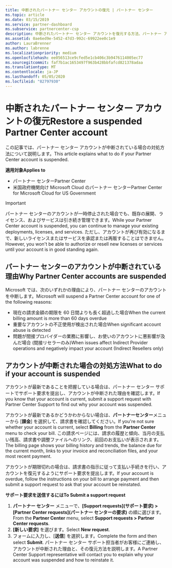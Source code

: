 ```yaml
---
title: 中断されたパートナー センター アカウントの復元 | パートナー センター
ms.topic: article
ms.date: 03/15/2019
ms.service: partner-dashboard
ms.subservice: partnercenter-csp
description: 中断されたパートナー センター アカウントを復元する方法、パートナー アカウントが中断される理由、および中断されたアカウントを使用する方法について説明します。
ms.assetid: 0ae6ed9e-5452-47d3-992c-69922ee0c1e9
author: LauraBrenner
ms.author: labrenne
ms.localizationpriority: medium
ms.openlocfilehash: ee056513ce9cfed5e1cb406c3b9476114005ec77
ms.sourcegitcommit: faf7b1ac1653497f963b428bbfafcd821378adaa
ms.translationtype: MT
ms.contentlocale: ja-JP
ms.lasthandoff: 05/05/2020
ms.locfileid: "82797930"
---
```

# <a name="restore-a-suspended-partner-center-account"></a><span data-ttu-id="443cc-103">中断されたパートナー センター アカウントの復元</span><span class="sxs-lookup"><span data-stu-id="443cc-103">Restore a suspended Partner Center account</span></span>

<span data-ttu-id="443cc-104">この記事では、パートナー センター アカウントが中断されている場合の対処方法について説明します。</span><span class="sxs-lookup"><span data-stu-id="443cc-104">This article explains what to do if your Partner Center account is suspended.</span></span>

<span data-ttu-id="443cc-105">**適用対象**</span><span class="sxs-lookup"><span data-stu-id="443cc-105">**Applies to**</span></span>

-  <span data-ttu-id="443cc-106">パートナー センター</span><span class="sxs-lookup"><span data-stu-id="443cc-106">Partner Center</span></span>
-  <span data-ttu-id="443cc-107">米国政府機関向け Microsoft Cloud のパートナー センター</span><span class="sxs-lookup"><span data-stu-id="443cc-107">Partner Center for Microsoft Cloud for US Government</span></span>


> [!IMPORTANT]  
> <span data-ttu-id="443cc-108">パートナー センターのアカウントが一時停止された場合でも、既存の展開、ライセンス、およびサービスは引き続き管理できます。</span><span class="sxs-lookup"><span data-stu-id="443cc-108">While your Partner Center account is suspended, you can continue to manage your existing deployments, licenses, and services.</span></span> <span data-ttu-id="443cc-109">ただし、アカウントが再び有効になるまで、新しいライセンスまたはサービスを承認または再販することはできません。</span><span class="sxs-lookup"><span data-stu-id="443cc-109">However, you won't be able to authorize or resell new licenses or services until your account is in good standing again.</span></span>

## <a name="why-partner-center-accounts-are-suspended"></a><span data-ttu-id="443cc-110">パートナー センターのアカウントが中断されている理由</span><span class="sxs-lookup"><span data-stu-id="443cc-110">Why Partner Center accounts are suspended</span></span>

<span data-ttu-id="443cc-111">Microsoft では、次のいずれかの理由により、パートナー センターのアカウントを中断します。</span><span class="sxs-lookup"><span data-stu-id="443cc-111">Microsoft will suspend a Partner Center account for one of the following reasons:</span></span>

- <span data-ttu-id="443cc-112">現在の請求金額の期限を 60 日間よりも長く超過した場合</span><span class="sxs-lookup"><span data-stu-id="443cc-112">When the current billing amount is more than 60 days overdue</span></span> 
- <span data-ttu-id="443cc-113">重要なアカウントの不正使用が検出された場合</span><span class="sxs-lookup"><span data-stu-id="443cc-113">When significant account abuse is detected</span></span>
- <span data-ttu-id="443cc-114">問題が間接プロバイダーの業務に影響し、お使いのアカウントに悪影響が及んだ場合 (間接リセラーのみ)</span><span class="sxs-lookup"><span data-stu-id="443cc-114">When issues affect Indirect Provider operations and negatively impact your account (Indirect Resellers only)</span></span>

## <a name="what-to-do-if-your-account-is-suspended"></a><span data-ttu-id="443cc-115">アカウントが中断された場合の対処方法</span><span class="sxs-lookup"><span data-stu-id="443cc-115">What to do if your account is suspended</span></span>

<span data-ttu-id="443cc-116">アカウントが最新であることを把握している場合は、パートナー センター サポートでサポート要求を提出し、アカウントが中断された理由を確認します。</span><span class="sxs-lookup"><span data-stu-id="443cc-116">If you know that your account is current, submit a support request with Partner Center Support to find out why your account was suspended.</span></span> 

<span data-ttu-id="443cc-117">アカウントが最新であるかどうかわからない場合は、**パートナーセンター**メニューから [**課金**] を選択して、請求書を確認してください。</span><span class="sxs-lookup"><span data-stu-id="443cc-117">If you're not sure whether your account is current, select **Billing** from the **Partner Center** menu to check your bill.</span></span> <span data-ttu-id="443cc-118">この請求ページには、請求の履歴と傾向、当月の支払い残高、請求書や調整ファイルへのリンク、前回のお支払いが表示されます。</span><span class="sxs-lookup"><span data-stu-id="443cc-118">The billing page shows your billing history and trends, the balance due for the current month, links to your invoice and reconciliation files, and your most recent payment.</span></span>

<span data-ttu-id="443cc-119">アカウントが期限切れの場合は、請求書の指示に従って支払い手続きを行い、アカウントを復元するようにサポート要求を提出します。</span><span class="sxs-lookup"><span data-stu-id="443cc-119">If your account is overdue, follow the instructions on your bill to arrange payment and then submit a support request to ask that your account be reinstated.</span></span> 

<span data-ttu-id="443cc-120">**サポート要求を送信するには**</span><span class="sxs-lookup"><span data-stu-id="443cc-120">**To Submit a support request**</span></span>

1.  <span data-ttu-id="443cc-121">**パートナー センター** メニューで、**[Support requests]\(サポート要求\) > [Partner Center requests]\(パートナー センターの要求\)** の順に選びます。</span><span class="sxs-lookup"><span data-stu-id="443cc-121">From the **Partner Center** menu, select **Support requests > Partner Center requests**.</span></span>
2.  <span data-ttu-id="443cc-122">**[新しい要求]** を選びます。</span><span class="sxs-lookup"><span data-stu-id="443cc-122">Select **New request**.</span></span> 
3.  <span data-ttu-id="443cc-123">フォームに入力し、[**送信**] を選択します。</span><span class="sxs-lookup"><span data-stu-id="443cc-123">Complete the form and then select **Submit**.</span></span> <span data-ttu-id="443cc-124">パートナー センター サポート担当者がお客様にご連絡し、アカウントが中断された理由と、その復元方法を説明します。</span><span class="sxs-lookup"><span data-stu-id="443cc-124">A Partner Center Support representative will contact you to explain why your account was suspended and how to reinstate it.</span></span>



